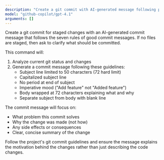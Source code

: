 ```yaml
---
description: "Create a git commit with AI-generated message following project guidelines"
model: "github-copilot/gpt-4.1"
arguments: []
---
```


Create a git commit for staged changes with an AI-generated commit message that follows the seven rules of good commit messages. If no files are staged, then ask to clarify what should be committed.

This command will:

1. Analyze current git status and changes
2. Generate a commit message following these guidelines:
   - Subject line limited to 50 characters (72 hard limit)
   - Capitalized subject line
   - No period at end of subject
   - Imperative mood ("Add feature" not "Added feature")
   - Body wrapped at 72 characters explaining what and why
   - Separate subject from body with blank line

The commit message will focus on:

- What problem this commit solves
- Why the change was made (not how)
- Any side effects or consequences
- Clear, concise summary of the change

Follow the project's git commit guidelines and ensure the message explains the motivation behind the changes rather than just describing the code changes.
